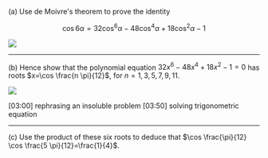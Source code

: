 

(a) Use de Moivre's theorem to prove the identity

$$
\cos 6 \alpha=32 \cos ^6 \alpha-48 \cos ^4 \alpha+18 \cos ^2 \alpha-1
$$

![](https://youtu.be/KMrqXxcWHT8)

---

(b) Hence show that the polynomial equation $32 x^6-48 x^4+18 x^2-1=0$ has roots $x=\cos \frac{n \pi}{12}$, for $n=1,3,5,7,9,11$.

![](https://youtu.be/EnfhYp4o20w)

[03:00] rephrasing an insoluble problem
[03:50] solving trigonometric equation

---

(c) Use the product of these six roots to deduce that $\cos \frac{\pi}{12} \cos \frac{5 \pi}{12}=\frac{1}{4}$.

